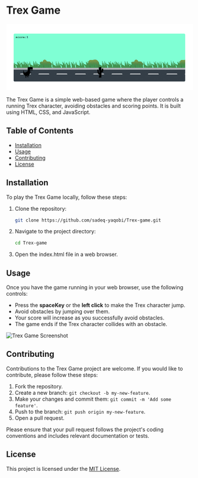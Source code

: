 # Trex Game

![Trex Game Screenshot](images/demo-Trex-00.png)

The Trex Game is a simple web-based game where the player controls a running Trex character, avoiding obstacles and scoring points. It is built using HTML, CSS, and JavaScript.

## Table of Contents

- [Installation](#installation)
- [Usage](#usage)
- [Contributing](#contributing)
- [License](#license)

## Installation

To play the Trex Game locally, follow these steps:

1. Clone the repository:

   ```bash
   git clone https://github.com/sadeq-yaqobi/Trex-game.git
2. Navigate to the project directory:

    ```bash
    cd Trex-game
3. Open the index.html file in a web browser.


## Usage
Once you have the game running in your web browser, use the following controls:

- Press the **spaceKey** or the **left click** to make the Trex character jump.
- Avoid obstacles by jumping over them.
- Your score will increase as you successfully avoid obstacles.
- The game ends if the Trex character collides with an obstacle.

![Trex Game Screenshot](images/demo-Trex-02.png)


## Contributing
Contributions to the Trex Game project are welcome. If you would like to contribute, please follow these steps:

1. Fork the repository.
2. Create a new branch: `git checkout -b my-new-feature`.
3. Make your changes and commit them: `git commit -m 'Add some feature'`.
4. Push to the branch: `git push origin my-new-feature`.
5. Open a pull request.

Please ensure that your pull request follows the project's coding conventions and includes relevant documentation or tests.

## License
This project is licensed under the [MIT License](https://opensource.org/licenses/MIT).